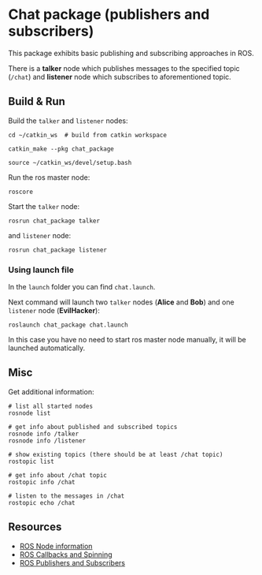# Chat package (publishers and subscribers)

This package exhibits basic publishing and subscribing approaches in ROS.

There is a **talker** node which publishes messages to the specified topic (`/chat`) 
and **listener** node which subscribes to aforementioned topic.

## Build & Run

Build the `talker` and `listener` nodes:

```shell
cd ~/catkin_ws  # build from catkin workspace

catkin_make --pkg chat_package

source ~/catkin_ws/devel/setup.bash
```

Run the ros master node:

```shell
roscore
```

Start the `talker` node:

```shell
rosrun chat_package talker
```

and `listener` node:

```shell
rosrun chat_package listener
```

### Using launch file

In the `launch` folder you can find `chat.launch`.

Next command will launch two `talker` nodes (**Alice** and **Bob**) and one `listener` node (**EvilHacker**):

```shell
roslaunch chat_package chat.launch
```

In this case you have no need to start ros master node manually, it will be launched automatically.

## Misc

Get additional information:

```shell
# list all started nodes
rosnode list

# get info about published and subscribed topics 
rosnode info /talker
rosnode info /listener

# show existing topics (there should be at least /chat topic)
rostopic list

# get info about /chat topic
rostopic info /chat

# listen to the messages in /chat
rostopic echo /chat
```

## Resources

- [ROS Node information](http://wiki.ros.org/roscpp/Overview/Names%20and%20Node%20Information)
- [ROS Callbacks and Spinning](http://wiki.ros.org/roscpp/Overview/Callbacks%20and%20Spinning)
- [ROS Publishers and Subscribers](http://wiki.ros.org/roscpp/Overview/Publishers%20and%20Subscribers)
